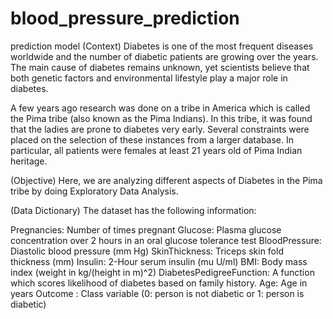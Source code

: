 # blood_pressure_prediction
prediction model 
(Context)
Diabetes is one of the most frequent diseases worldwide and the number of diabetic patients are growing over the years. The main cause of diabetes remains unknown, yet scientists believe that both genetic factors and environmental lifestyle play a major role in diabetes.

A few years ago research was done on a tribe in America which is called the Pima tribe (also known as the Pima Indians). In this tribe, it was found that the ladies are prone to diabetes very early. Several constraints were placed on the selection of these instances from a larger database. In particular, all patients were females at least 21 years old of Pima Indian heritage.

(Objective)
Here, we are analyzing different aspects of Diabetes in the Pima tribe by doing Exploratory Data Analysis.

(Data Dictionary)
The dataset has the following information:

Pregnancies: Number of times pregnant
Glucose: Plasma glucose concentration over 2 hours in an oral glucose tolerance test
BloodPressure: Diastolic blood pressure (mm Hg)
SkinThickness: Triceps skin fold thickness (mm)
Insulin: 2-Hour serum insulin (mu U/ml)
BMI: Body mass index (weight in kg/(height in m)^2)
DiabetesPedigreeFunction: A function which scores likelihood of diabetes based on family history.
Age: Age in years
Outcome : Class variable (0: person is not diabetic or 1: person is diabetic)
